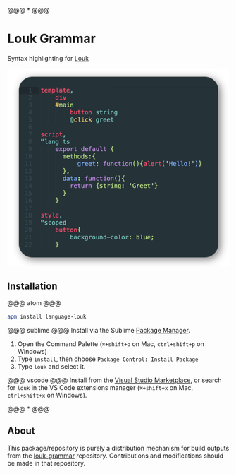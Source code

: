 @@@ * @@@
# Louk Grammar
Syntax highlighting for [Louk](https://www.louk-lang.org)

![Syntax highlighting example](assets/preview.png)

## Installation
@@@ atom @@@
```sh
apm install language-louk
```

@@@ sublime @@@
Install via the Sublime [Package Manager](https://sublime.wbond.net/installation).
1. Open the Command Palette (`⌘+shift+p` on Mac, `ctrl+shift+p` on Windows)
2. Type `install`, then choose `Package Control: Install Package`
3. Type `louk` and select it.

@@@ vscode @@@
Install from the [Visual Studio Marketplace](https://marketplace.visualstudio.com/items?itemName=louk-lang.louk), or search for `louk` in the VS Code extensions manager (`⌘+shift+x` on Mac, `ctrl+shift+x` on Windows).

@@@ * @@@
## About
This package/repository is purely a distribution mechanism for build outputs from the [louk-grammar](https://github.com/agorischek/louk-grammar) repository. Contributions and modifications should be made in that repository.
